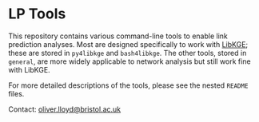 # LP Tools
This repository contains various command-line tools to enable link prediction analyses. Most are designed specifically to work with [LibKGE](https://github.com/uma-pi1/kge); these are stored in `py4libkge` and `bash4libkge`. The other tools, stored in `general`, are more widely applicable to network analysis but still work fine with LibKGE.

For more detailed descriptions of the tools, please see the nested `README` files.

Contact: oliver.lloyd@bristol.ac.uk